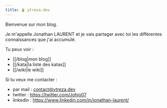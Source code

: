 ```yaml
---
title: 🪴 ytreza.dev
---
```


Bienvenue sur mon blog.

Je m'appelle Jonathan LAURENT et je vais partager avec toi les différentes connaissances que j'ai accumulé.

Tu peux voir :
- [[/blog|mon blog]]
- [[/kata|la liste des katas]]
- [[/wiki|le wiki]]

Si tu veux me contacter : 
- par mail : contact@ytreza.dev
- twitter : https://twitter.com/Johjo07
- linkedin : https://www.linkedin.com/in/jonathan-laurent/


